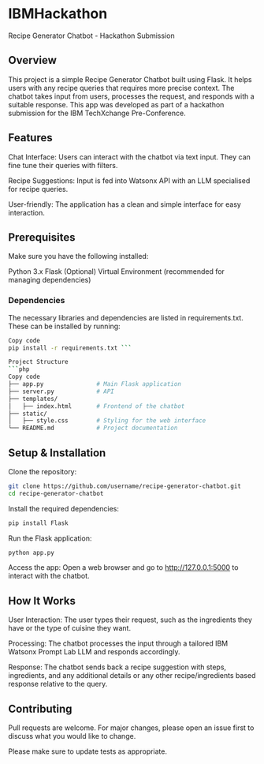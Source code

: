 # IBMHackathon
Recipe Generator Chatbot - Hackathon Submission

## Overview
This project is a simple Recipe Generator Chatbot built using Flask. It helps users with any recipe queries that requires more precise context. The chatbot takes input from users, processes the request, and responds with a suitable response. This app was developed as part of a hackathon submission for the IBM TechXchange Pre-Conference.

## Features
Chat Interface: Users can interact with the chatbot via text input. They can fine tune their queries with filters.

Recipe Suggestions: Input is fed into Watsonx API with an LLM specialised for recipe queries.

User-friendly: The application has a clean and simple interface for easy interaction.

## Prerequisites
Make sure you have the following installed:

Python 3.x
Flask
(Optional) Virtual Environment (recommended for managing dependencies)

### Dependencies

The necessary libraries and dependencies are listed in requirements.txt. These can be installed by running:

```bash
Copy code
pip install -r requirements.txt ```

Project Structure
```php
Copy code
├── app.py               # Main Flask application
├── server.py            # API
├── templates/
│   ├── index.html       # Frontend of the chatbot
├── static/
│   ├── style.css        # Styling for the web interface
└── README.md            # Project documentation
```

## Setup & Installation
Clone the repository:

```bash
git clone https://github.com/username/recipe-generator-chatbot.git
cd recipe-generator-chatbot
```

Install the required dependencies:

```bash
pip install Flask
```

Run the Flask application:

```bash
python app.py
```
Access the app:
Open a web browser and go to http://127.0.0.1:5000 to interact with the chatbot.

## How It Works
User Interaction: The user types their request, such as the ingredients they have or the type of cuisine they want.

Processing: The chatbot processes the input through a tailored IBM Watsonx Prompt Lab LLM and responds accordingly.

Response: The chatbot sends back a recipe suggestion with steps, ingredients, and any additional details or any other recipe/ingredients based response relative to the query.

## Contributing

Pull requests are welcome. For major changes, please open an issue first
to discuss what you would like to change.

Please make sure to update tests as appropriate.